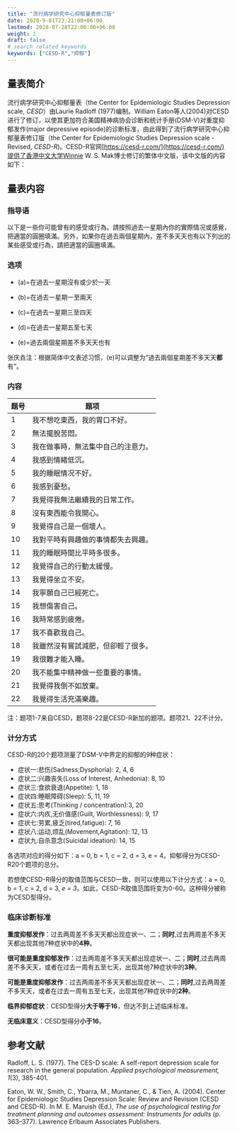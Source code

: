 ```yaml
---
title: "流行病学研究中心抑郁量表修订版"
date: 2020-9-01T23:21:00+06:00
lastmod: 2020-07-28T22:00:00+06:00
weight: 1
draft: false
# search related keywords
keywords: ["CESD-R","抑郁"]
---
```

## 量表简介

流行病学研究中心抑郁量表（the Center for Epidemiologic Studies Depression scale, *CESD*）由Laurie Radloff (1977)编制。William Eaton等人(2004)对CESD进行了修订，以使其更加符合美国精神病协会诊断和统计手册(DSM-V)对重度抑郁发作(major depressive episode)的诊断标准，由此得到了流行病学研究中心抑郁量表修订版（the Center for Epidemiologic Studies Depression scale - Revised, *CESD-R*)。CESD-R官网[https://cesd-r.com/](https://cesd-r.com/)提供了香港中文大学Winnie W. S. Mak博士修订的繁体中文版，该中文版的内容如下：

## 量表内容

### 指导语

以下是一些你可能曾有的感受或行為。請按照過去一星期內你的實際情况或感覺，把適當的圓圈填滿。另外，如果你在過去兩個星期內，差不多天天也有以下列出的某些感受或行為，請把適當的圓圈填滿。

### 选项

- (a)=在過去一星期沒有或少於一天

- (b)=在過去一星期一至兩天

- (c)=在過去一星期三至四天

- (d)=在過去一星期五至七天

- (e)=過去兩個星期差不多天天也有

张庆垚注：根据简体中文表述习惯，(e)可以调整为“過去兩個星期差不多天天**都**有”。

### 内容

题号|题项
|-|-|
1|我不想吃東西，我的胃口不好。
2|無法擺脫苦悶。
3|我在做事時，無法集中自己的注意力。
4|我感到情緒低沉。
5|我的睡眠情况不好。
6|我感到憂愁。
7|我覺得我無法繼續我的日常工作。
8|沒有東西能令我開心。
9|我覺得自己是一個壞人。
10|我對平時有興趣做的事情都失去興趣。
11|我的睡眠時間比平時多很多。
12|我覺得自己的行動太緩慢。
13|我覺得坐立不安。
14|我寧願自己已經死亡。
15|我想傷害自己。
16|我時常感到疲倦。
17|我不喜歡我自己。
18|我雖然沒有嘗試減肥，但卻輕了很多。
19|我很難才能入睡。
20|我不能集中精神做一些重要的事情。
21|我覺得我倒不如放棄。
22|我覺得生活充滿樂趣。

注：题项1-7来自CESD，题项8-22是CESD-R新加的题项。题项21、22不计分。

### 计分方式

CESD-R的20个题项测量了DSM-V中界定的抑郁的9种症状：

- 症状一:悲伤(Sadness;Dysphoria): 2, 4, 6
- 症状二:兴趣丧失(Loss of Interest, Anhedonia): 8, 10
- 症状三:食欲衰退(Appetite): 1, 18
- 症状四:睡眠障碍(Sleep): 5, 11, 19
- 症状五:思考(Thinking / concentration):3, 20
- 症状六:内疚,无价值感(Guilt, Worthlessness): 9, 17
- 症状七:劳累,疲乏(tired,fatigue): 7, 16
- 症状八:运动,烦乱(Movement,Agitation): 12, 13
- 症状九:自杀意念(Suicidal ideation): 14, 15

各选项对应的得分如下：a = 0, b = 1, c = 2, d = 3, e = 4。抑郁得分为CESD-R20个题项的总分。

若想使CESD-R得分的取值范围与CESD一致，则可以使用以下计分方式：a = 0, b = 1, c = 2, d = 3, *e = 3*。如此，CESD-R取值范围将变为0-60。这种得分被称为CESD型得分。

### 临床诊断标准

**重度抑郁发作**：过去两周差不多天天都出现症状一、二；**同时**,过去两周差不多天天都出现其他7种症状中的**4种**。

**很可能是重度抑郁发作**：过去两周差不多天天都出现症状一、二；**同时**,过去两周差不多天天，或者在过去一周有五至七天，出现其他7种症状中的**3种**。

**可能是重度抑郁发作**：过去两周差不多天天都出现症状一、二；**同时**,过去两周差不多天天，或者在过去一周有五至七天，出现其他7种症状中的**2种**。

**临界抑郁症状**：CESD型得分**大于等于16**，但达不到上述临床标准。

**无临床意义**：CESD型得分**小于16**。

## 参考文献

Radloff, L. S. (1977). The CES-D scale: A self-report depression scale for research in the general population. *Applied psychological measurement, 1*(3), 385-401.

Eaton, W. W., Smith, C., Ybarra, M., Muntaner, C., & Tien, A. (2004). Center for Epidemiologic Studies Depression Scale: Review and Revision (CESD and CESD-R). In M. E. Maruish (Ed.), *The use of psychological testing for treatment planning and outcomes assessment: Instruments for adults* (p. 363–377). Lawrence Erlbaum Associates Publishers.
